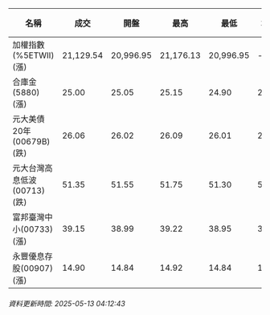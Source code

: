 | 名稱 | 成交 | 開盤 | 最高 | 最低 | 均價 | 成交金額(億) | 昨收 | 漲跌幅 | 漲跌 | 總量 | 昨量 | 振幅 |
| -------- | -------- | -------- | -------- |-------- | -------- | -------- |-------- |-------- |-------- | -------- | -------- |-------- |
|加權指數(%5ETWII) (漲)|21,129.54|20,996.95|21,176.13|20,996.95|-|2,796.18|20,915.04|1.03%|214.50|5,193,162|0|0.86%|
|合庫金(5880) (漲)|25.00|25.05|25.15|24.90|25.03|1.95|24.95|0.20%|0.05|7,790|10,539|1.00%|
|元大美債20年(00679B) (跌)|26.06|26.02|26.09|26.01|26.05|8.80|26.11|0.19%|0.05|33,791|65,758|0.31%|
|元大台灣高息低波(00713) (跌)|51.35|51.55|51.75|51.30|51.48|8.11|51.45|0.19%|0.10|15,750|8,715|0.87%|
|富邦臺灣中小(00733) (漲)|39.15|38.99|39.22|38.95|39.12|0.386|38.72|1.11%|0.43|986|660|0.70%|
|永豐優息存股(00907) (漲)|14.90|14.84|14.92|14.84|14.89|0.121|14.77|0.88%|0.13|813|877|0.54%|
###### 資料更新時間: 2025-05-13 04:12:43